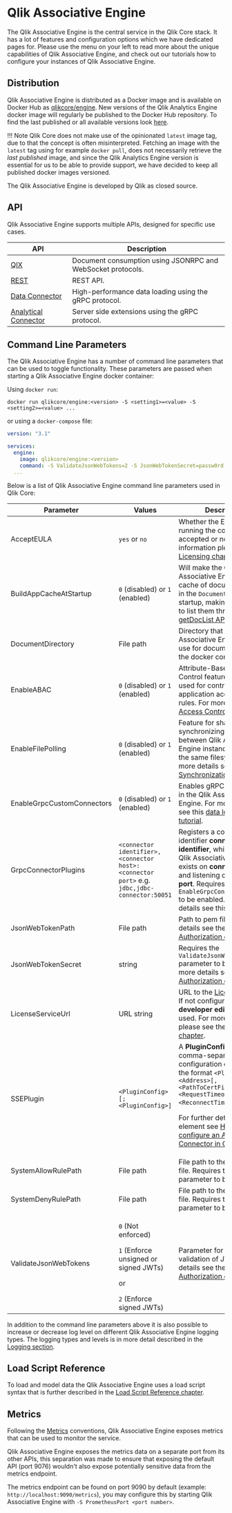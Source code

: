# Qlik Associative Engine

The Qlik Associative Engine is the central service in the Qlik Core stack. It has a lot of features and configuration options
which we have dedicated pages for. Please use the menu on your left to read more about the unique capabilities
of Qlik Associative Engine, and check out our tutorials how to configure your instances of Qlik Associative Engine.

## Distribution

Qlik Associative Engine is distributed as a Docker image and is available on Docker Hub as
[qlikcore/engine](https://hub.docker.com/r/qlikcore/engine).
New versions of the Qlik Analytics Engine docker image will regularly be published to the Docker Hub repository.
To find the last published or all available versions look [here](https://hub.docker.com/r/qlikcore/engine/tags/).

!!! Note
    Qlik Core does not make use of the opinionated `latest` image tag,
    due to that the concept is often misinterpreted.
    Fetching an image with the `latest` tag using for example `docker pull`,
    does not necessarily retrieve the _last published_ image,
    and since the Qlik Analytics Engine version is essential for us to be able to provide support,
    we have decided to keep all published docker images versioned.

The Qlik Associative Engine is developed by Qlik as closed source.

## API

Qlik Associative Engine supports multiple APIs, designed for specific use cases.

API | Description
--- | -----------
[QIX](./apis/qix/introduction.md) | Document consumption using JSONRPC and WebSocket protocols.
[REST](./apis/rest/qlik-associative-engine-api.md) | REST API.
[Data Connector](./apis/data-loading/introduction.md) | High-performance data loading using the gRPC protocol.
[Analytical Connector](./apis/server-side-extension/introduction.md) | Server side extensions using the gRPC protocol.

## Command Line Parameters

The Qlik Associative Engine has a number of command line parameters that can be used to toggle functionality.
These parameters are passed when starting a Qlik Associative Engine docker container:

Using `docker run`:

`docker run qlikcore/engine:<version> -S <setting1>=<value> -S <setting2>=<value> ...`

or using a `docker-compose` file:

```yaml
version: "3.1"

services:
  engine:
    image: qlikcore/engine:<version>
    command: -S ValidateJsonWebTokens=2 -S JsonWebTokenSecret=passw0rd
  ...
```

Below is a list of Qlik Associative Engine command line parameters used in Qlik Core:

| Parameter | Values | Description | Default |
| --------- | ------ | ----------- | ------- |
| AcceptEULA | `yes` or `no` | Whether the EULA for running the container is accepted or not. For more information please see the [Licensing chapter](../../licensing.md). | `no` |
| BuildAppCacheAtStartup | `0` (disabled) or `1` (enabled) | Will make the Qlik Associative Engine build a cache of documents found in the `DocumentDirectory` at startup, making it possible to list them through [getDocList API](./apis/qix/global.md#getdoclist) | `0` (disabled) |
| DocumentDirectory | File path | Directory that Qlik Associative Engine should use for documents inside the docker container. | `/home/nobody/Qlik/Sense/Apps` |
| EnableABAC | `0` (disabled) or `1` (enabled) | Attribute-Based Access Control feature that can be used for controlling application access through rules. For more details see [Access Control](./access-control.md). | `0` (disabled) |
| EnableFilePolling | `0` (disabled) or `1` (enabled) | Feature for sharing and synchronizing documents between Qlik Associative Engine instances sharing the same filesystem. For more details see [Document Synchronization](./doc-synchronization.md). | `0` (disabled) |
| EnableGrpcCustomConnectors | `0` (disabled) or `1` (enabled) | Enables gRPC connectors in the Qlik Associative Engine. For more details see this [data loading tutorial](../../tutorials/data-loading/databases.md). | `0` (disabled) |
| GrpcConnectorPlugins | `<connector identifier>,<connector host>:<connector port>` e.g. `jdbc,jdbc-connector:50051` | Registers a connector with identifier **connector identifier**, which we tell the Qlik Associative Engine exists on **connector host** and listening on **connector port**. Requires `EnableGrpcConnectorPlugins` to be enabled. For more details see this [tutorial](../../tutorials/data-loading/databases.md). | n/a |
| JsonWebTokenPath | File path | Path to pem file. For more details see the [Authorization chapter](../../tutorials/authorization.md). | n/a |
| JsonWebTokenSecret | string | Requires the `ValidateJsonWebTokens` parameter to be set. For more details see the [Authorization chapter](../../tutorials/authorization.md). | n/a |
| LicenseServiceUrl | URL string | URL to the [License service](../../licensing.md). If not configured the **developer edition** will be used. For more information please see the [Licensing chapter](../../licensing.md). | n/a |
| SSEPlugin | `<PluginConfig>[;<PluginConfig>]` | A **PluginConfig** is a comma-separated list of configuration elements in the format `<PluginName>,<Address>[,<PathToCertFile>,<RequestTimeout>,<ReconnectTimeout>]`.<p>For further details on each element see [How to configure an Analytical Connector in Qlik Core](./apis/server-side-extension/introduction.md#how-to-configure-an-analytical-connector-in-qlik-core).</p> | n/a |
| SystemAllowRulePath | File path | File path to the Allow rules file. Requires the `EnableABAC` parameter to be enabled. | n/a |
| SystemDenyRulePath | File path | File path to the Deny rules file. Requires the `EnableABAC` parameter to be enabled. | n/a |
| ValidateJsonWebTokens | <p>`0` (Not enforced)</p>`1` (Enforce unsigned or signed JWTs)<p>or</p>`2` (Enforce signed JWTs) | Parameter for enforcing validation of JWT. For more details see the [Authorization chapter](../../tutorials/authorization.md). | `0` (Not enforced) |

In addition to the command line parameters above
it is also possible to increase or decrease log level on different Qlik Associative Engine logging types.
The logging types and levels is in more detail described in the [Logging section](./logging.md).

## Load Script Reference

To load and model data the Qlik Associative Engine uses a load script syntax
that is further described in the [Load Script Reference chapter](./script_reference/introduction.md).

## Metrics

Following the [Metrics](../../conventions/metrics.md) conventions, Qlik Associative Engine exposes
metrics that can be used to monitor the service.

Qlik Associative Engine exposes the metrics data on a separate port from its other APIs, this separation
was made to ensure that exposing the default API (port 9076) wouldn't also expose potentially
sensitive data from the metrics endpoint.

The metrics endpoint can be found on port 9090 by default (example: `http://localhost:9090/metrics`),
you may configure this by starting Qlik Associative Engine with `-S PrometheusPort <port number>`.
